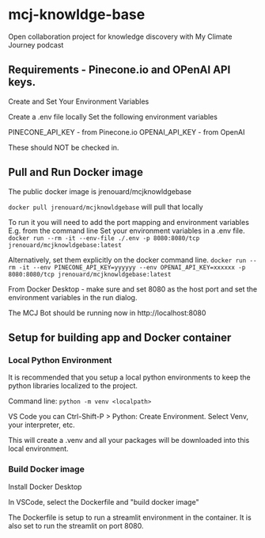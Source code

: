 # mcj-knowldge-base
Open collaboration project for knowledge discovery with My Climate Journey podcast


## Requirements - Pinecone.io and OPenAI API keys. 
Create and Set Your Environment Variables

Create a .env file locally
Set the following environment variables

PINECONE_API_KEY - from Pinecone.io
OPENAI_API_KEY - from OpenAI

These should NOT be checked in.


## Pull and Run Docker image
The public docker image is jrenouard/mcjknowldgebase

`docker pull jrenouard/mcjknowldgebase` will pull that locally

To run it you will need to add the port mapping and environment variables
E.g. from the command line
Set your environment variables in a .env file.
`docker run --rm -it --env-file ./.env -p 8080:8080/tcp jrenouard/mcjknowldgebase:latest`

Alternatively, set them explicitly on the docker command line.
`docker run --rm -it --env PINECONE_API_KEY=yyyyyy --env OPENAI_API_KEY=xxxxxx -p 8080:8080/tcp jrenouard/mcjknowldgebase:latest`

From Docker Desktop - make sure and set 8080 as the host port and set the environment variables in the run dialog.

The MCJ Bot should be running now in http://localhost:8080 


## Setup for building app and Docker container

### Local Python Environment
It is recommended that you setup a local python environments to keep the python libraries localized to the project.  

Command line: `python -m venv <localpath>`

VS Code you can Ctrl-Shift-P > Python: Create Environment.
Select Venv, your interpreter, etc.

This will create a .venv and all your packages will be downloaded into this local environment.



### Build Docker image
Install Docker Desktop

In VSCode, select the Dockerfile and "build docker image"

The Dockerfile is setup to run a streamlit environment in the container. It is also set to run the streamlit on port 8080. 







